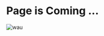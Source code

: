 # Page is Coming ...
![wau](https://github.com/ohnowho/ohnowho/assets/35950337/7c343456-113d-42a7-b8e0-0847e81ab961)